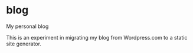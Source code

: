 # blog
My personal blog

This is an experiment in migrating my blog from Wordpress.com to a static site generator.
